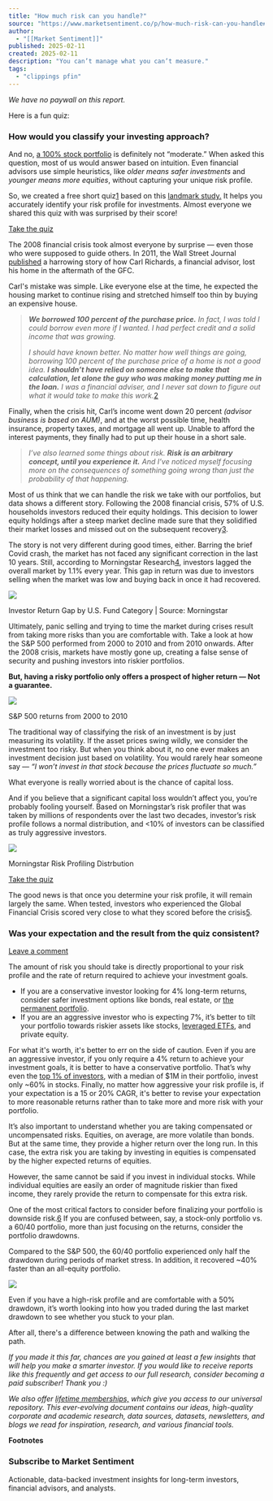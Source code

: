 ```yaml
---
title: "How much risk can you handle?"
source: "https://www.marketsentiment.co/p/how-much-risk-can-you-handle#poll-269986"
author:
  - "[[Market Sentiment]]"
published: 2025-02-11
created: 2025-02-11
description: "You can’t manage what you can’t measure."
tags:
  - "clippings pfin"
---
```

*We have no paywall on this report.*

Here is a fun quiz:

### How would you classify your investing approach?

And no, [a 100% stock portfolio](https://www.marketsentiment.co/p/should-your-portfolio-be-100-stocks) is definitely not “moderate.” When asked this question, most of us would answer based on intuition. Even financial advisors use simple heuristics, like *older means safer investments* and *younger means more equities*, without capturing your unique risk profile.

So, we created a free short quiz[1](https://www.marketsentiment.co/p/how-much-risk-can-you-handle#footnote-1-156443483) based on this [landmark study.](https://www.sciencedirect.com/science/article/abs/pii/S1057081099000414) It helps you accurately identify your risk profile for investments. Almost everyone we shared this quiz with was surprised by their score!  

[Take the quiz](https://ms-financial-risk-evaluation.netlify.app/)

The 2008 financial crisis took almost everyone by surprise — even those who were supposed to guide others. In 2011, the Wall Street Journal [published](https://archive.is/teuMN) a harrowing story of how Carl Richards, a financial advisor, lost his home in the aftermath of the GFC.

Carl's mistake was simple. Like everyone else at the time, he expected the housing market to continue rising and stretched himself too thin by buying an expensive house.

> ***We borrowed 100 percent of the purchase price.** In fact, I was told I could borrow even more if I wanted. I had perfect credit and a solid income that was growing.*
> 
> *I should have known better. No matter how well things are going, borrowing 100 percent of the purchase price of a home is not a good idea. **I shouldn’t have relied on someone else to make that calculation, let alone the guy who was making money putting me in the loan.** I was a financial adviser, and I never sat down to figure out what it would take to make this work.*[2](https://www.marketsentiment.co/p/how-much-risk-can-you-handle#footnote-2-156443483)

Finally, when the crisis hit, Carl’s income went down 20 percent *(advisor business is based on AUM)*, and at the worst possible time, health insurance, property taxes, and mortgage all went up. Unable to afford the interest payments, they finally had to put up their house in a short sale.

> *I’ve also learned some things about risk. **Risk is an arbitrary concept, until you experience it.** And I’ve noticed myself focusing more on the consequences of something going wrong than just the probability of that happening.*

Most of us think that we can handle the risk we take with our portfolios, but data shows a different story. Following the 2008 financial crisis, 57% of U.S. households investors reduced their equity holdings. This decision to lower equity holdings after a steep market decline made sure that they solidified their market losses and missed out on the subsequent recovery[3](https://www.marketsentiment.co/p/how-much-risk-can-you-handle#footnote-3-156443483).

The story is not very different during good times, either. Barring the brief Covid crash, the market has not faced any significant correction in the last 10 years. Still, according to Morningstar Research[4](https://www.marketsentiment.co/p/how-much-risk-can-you-handle#footnote-4-156443483), investors lagged the overall market by 1.1% every year. This gap in return was due to investors selling when the market was low and buying back in once it had recovered.

![](https://substackcdn.com/image/fetch/w_1456,c_limit,f_auto,q_auto:good,fl_progressive:steep/https%3A%2F%2Fsubstack-post-media.s3.amazonaws.com%2Fpublic%2Fimages%2Fa04612a2-5658-4688-8551-0d57e1f2390b_1302x530.png)

Investor Return Gap by U.S. Fund Category | Source: Morningstar

Ultimately, panic selling and trying to time the market during crises result from taking more risks than you are comfortable with. Take a look at how the S&P 500 performed from 2000 to 2010 and from 2010 onwards. After the 2008 crisis, markets have mostly gone up, creating a false sense of security and pushing investors into riskier portfolios.

**But, having a risky portfolio only offers a prospect of higher return — Not a guarantee.**

![](https://substackcdn.com/image/fetch/w_1456,c_limit,f_auto,q_auto:good,fl_progressive:steep/https%3A%2F%2Fsubstack-post-media.s3.amazonaws.com%2Fpublic%2Fimages%2Fa6692fb2-c4a9-4213-8d8e-e6acb3ff4656_675x410.png)

S&P 500 returns from 2000 to 2010

The traditional way of classifying the risk of an investment is by just measuring its volatility. If the asset prices swing wildly, we consider the investment too risky. But when you think about it, no one ever makes an investment decision just based on volatility. You would rarely hear someone say — *“I won’t invest in that stock because the prices fluctuate so much.”*

What everyone is really worried about is the chance of capital loss.

And if you believe that a significant capital loss wouldn’t affect you, you’re probably fooling yourself. Based on Morningstar’s risk profiler that was taken by millions of respondents over the last two decades, investor’s risk profile follows a normal distribution, and <10% of investors can be classified as truly aggressive investors.

![](https://substackcdn.com/image/fetch/w_1456,c_limit,f_auto,q_auto:good,fl_progressive:steep/https%3A%2F%2Fsubstack-post-media.s3.amazonaws.com%2Fpublic%2Fimages%2Fa32fd0ca-bf6b-451e-b7ae-d5415e68c835_1101x564.png)

Morningstar Risk Profiling Distrbution

[Take the quiz](https://ms-financial-risk-evaluation.netlify.app/)

The good news is that once you determine your risk profile, it will remain largely the same. When tested, investors who experienced the Global Financial Crisis scored very close to what they scored before the crisis[5](https://www.marketsentiment.co/p/how-much-risk-can-you-handle#footnote-5-156443483).

### Was your expectation and the result from the quiz consistent?

[Leave a comment](https://www.marketsentiment.co/p/how-much-risk-can-you-handle/comments)

The amount of risk you should take is directly proportional to your risk profile and the rate of return required to achieve your investment goals.

- If you are a conservative investor looking for 4% long-term returns, consider safer investment options like bonds, real estate, or [the permanent portfolio](https://www.marketsentiment.co/p/permanent-portfolio).
- If you are an aggressive investor who is expecting 7%, it’s better to tilt your portfolio towards riskier assets like stocks, [leveraged ETFs](https://www.marketsentiment.co/p/leveraged-etfs), and private equity.

For what it's worth, it's better to err on the side of caution. Even if you are an aggressive investor, if you only require a 4% return to achieve your investment goals, it is better to have a conservative portfolio. That’s why even the [top 1% of investors](https://www.marketsentiment.co/p/the-1percent), with a median of $1M in their portfolio, invest only ~60% in stocks. Finally, no matter how aggressive your risk profile is, if your expectation is a 15 or 20% CAGR, it's better to revise your expectation to more reasonable returns rather than to take more and more risk with your portfolio.

It’s also important to understand whether you are taking compensated or uncompensated risks. Equities, on average, are more volatile than bonds. But at the same time, they provide a higher return over the long run. In this case, the extra risk you are taking by investing in equities is compensated by the higher expected returns of equities.

However, the same cannot be said if you invest in individual stocks. While individual equities are easily an order of magnitude riskier than fixed income, they rarely provide the return to compensate for this extra risk.

One of the most critical factors to consider before finalizing your portfolio is downside risk.[6](https://www.marketsentiment.co/p/how-much-risk-can-you-handle#footnote-6-156443483) If you are confused between, say, a stock-only portfolio vs. a 60/40 portfolio, more than just focusing on the returns, consider the portfolio drawdowns.

Compared to the S&P 500, the 60/40 portfolio experienced only half the drawdown during periods of market stress. In addition, it recovered ~40% faster than an all-equity portfolio.

![](https://substackcdn.com/image/fetch/w_1456,c_limit,f_auto,q_auto:good,fl_progressive:steep/https%3A%2F%2Fsubstack-post-media.s3.amazonaws.com%2Fpublic%2Fimages%2F5518a9d9-e198-45c5-aba8-4a02c97daecb_1132x639.png)

Even if you have a high-risk profile and are comfortable with a 50% drawdown, it’s worth looking into how you traded during the last market drawdown to see whether you stuck to your plan.

After all, there's a difference between knowing the path and walking the path.

*If you made it this far, chances are you gained at least a few insights that will help you make a smarter investor. If you would like to receive reports like this frequently and get access to our full research, consider becoming a paid subscriber! Thank you :)*

*We also offer [lifetime memberships,](https://www.marketsentiment.co/p/ms-founding-member) which give you access to our universal repository. This ever-evolving document contains our ideas, high-quality corporate and academic research, data sources, datasets, newsletters, and blogs we read for inspiration, research, and various financial tools.*

**Footnotes**

### Subscribe to Market Sentiment

Actionable, data-backed investment insights for long-term investors, financial advisors, and analysts.